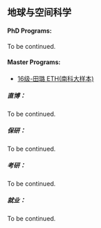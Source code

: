 ## 地球与空间科学

#### PhD Programs:

To be continued.

#### Master Programs:

- [16级-田璐 ETH(南科大样本)](grad-application/earth-and-space-science/[CH]-16-tianlu.md)



##### 直博：

To be continued.

##### 保研：

To be continued.

##### 考研：

To be continued.

##### 就业：

To be continued.
